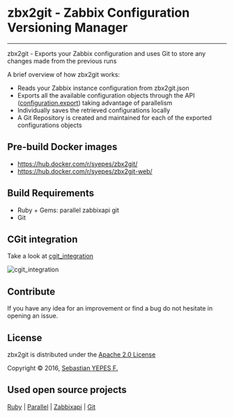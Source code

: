 
zbx2git - Zabbix Configuration Versioning Manager
================
---
zbx2git - Exports your Zabbix configuration and uses Git to store any changes made from the previous runs

A brief overview of how zbx2git works:

  - Reads your Zabbix instance configuration from zbx2git.json
  - Exports all the available configuration objects through the API ([configuration.export](https://www.zabbix.com/documentation/3.2/manual/api/reference/configuration/export)) taking advantage of parallelism
  - Individually saves the retrieved configurations locally
  - A Git Repository is created and maintained for each of the exported configurations objects


## Pre-build Docker images
- https://hub.docker.com/r/syepes/zbx2git/
- https://hub.docker.com/r/syepes/zbx2git-web/


## Build Requirements
- Ruby + Gems: parallel zabbixapi git
- Git

## CGit integration
Take a look at [cgit_integration](https://github.com/syepes/zbx2git/blob/master/docs/cgit_integration.md)

![cgit_integration](https://raw.githubusercontent.com/syepes/zbx2git/master/docs/images/cgit_example.png)

## Contribute
If you have any idea for an improvement or find a bug do not hesitate in opening an issue.

## License
zbx2git is distributed under the [Apache 2.0 License](http://www.apache.org/licenses/LICENSE-2.0)

Copyright &copy; 2016, [Sebastian YEPES F.](mailto:syepes@gmail.com)

## Used open source projects
[Ruby](http://ruby-lang.org) |
[Parallel](https://github.com/grosser/parallel) |
[Zabbixapi](https://github.com/express42/zabbixapi) |
[Git](https://git-scm.com/)

